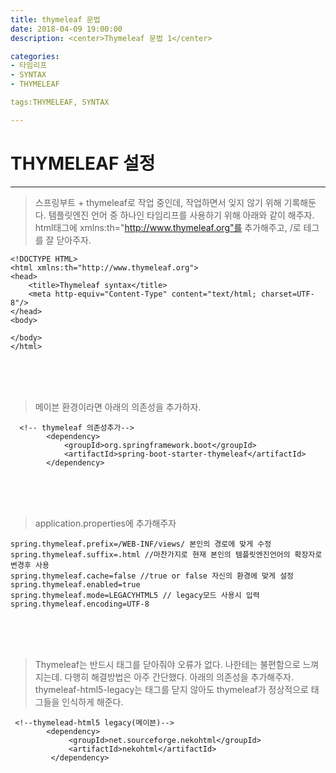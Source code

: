 ```yaml
---
title: thymeleaf 문법
date: 2018-04-09 19:00:00
description: <center>Thymeleaf 문법 1</center>

categories:
- 타임리프
- SYNTAX
- THYMELEAF

tags:THYMELEAF, SYNTAX

---
```


# THYMELEAF 설정
---

> 스프링부트 + thymeleaf로 작업 중인데, 작업하면서 잊지 않기 위해 기록해둔다. 
> 템플릿엔진 언어 중 하나인 타임리프를 사용하기 위해 아래와 같이 해주자.<br>html태그에 xmlns:th="http://www.thymeleaf.org"를 추가해주고, /로 테그를 잘 닫아주자.

```
<!DOCTYPE HTML>
<html xmlns:th="http://www.thymeleaf.org">
<head>
    <title>Thymeleaf syntax</title>
    <meta http-equiv="Content-Type" content="text/html; charset=UTF-8"/>
</head>
<body>

</body>
</html>
```

<br>
<br>
<br>

> 메이븐 환경이라면 아래의 의존성을 추가하자.

```
  <!-- thymeleaf 의존성추가-->
        <dependency>
        	<groupId>org.springframework.boot</groupId>
        	<artifactId>spring-boot-starter-thymeleaf</artifactId>
        </dependency>
```

<br>
<br>
<br>

> application.properties에 추가해주자

```
spring.thymeleaf.prefix=/WEB-INF/views/ 본인의 경로에 맞게 수정
spring.thymeleaf.suffix=.html //마찬가지로 현재 본인의 템플릿엔진언어의 확장자로 변경후 사용
spring.thymeleaf.cache=false //true or false 자신의 환경에 맞게 설정
spring.thymeleaf.enabled=true
spring.thymeleaf.mode=LEGACYHTML5 // legacy모드 사용시 입력 
spring.thymeleaf.encoding=UTF-8 
```

<br>
<br>
<br>

> Thymeleaf는 반드시 태그를 닫아줘야 오류가 없다.  나한테는 불편함으로 느껴지는데. 다행히 해결방법은 아주 간단했다. 아래의 의존성을 추가해주자.  
thymeleaf-html5-legacy는 태그를 닫지 않아도 thymeleaf가 정상적으로 태그들을 인식하게 해준다.
  

```
 <!--thymelead-html5 legacy(메이븐)-->
        <dependency>
             <groupId>net.sourceforge.nekohtml</groupId>
             <artifactId>nekohtml</artifactId>
         </dependency>

```

<br>
<br>
<br>

